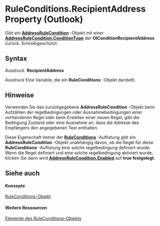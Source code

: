 
# RuleConditions.RecipientAddress Property (Outlook)

Gibt ein  **[AddressRuleCondition](8cf897ad-a8f9-67ea-c0fa-d7f4bb917bd4.md)** -Objekt mit einer **[AddressRuleCondition.ConditionType](8b531745-1a4d-d903-5c7d-465b9fd8cbf3.md)** der **OlConditionRecipientAddress** zurück. Schreibgeschützt.


## Syntax

 _Ausdruck_. **RecipientAddress**

 _Ausdruck_ Eine Variable, die ein **RuleConditions** -Objekt darstellt.


## Hinweise

Verwenden Sie das zurückgegebene  **AddressRuleCondition** -Objekt beim Aufzählen der regelbedingungen oder Ausnahmebedingungen einer vorhandenen Regel oder beim Erstellen einer neuen Regel, gibt die Bedingung Zustand oder eine Ausnahme an, dass die Adresse des Empfängers den angegebenen Text enthalten.

Diese Eigenschaft immer der  **[RuleConditions](e8e9a05a-b36b-add2-b294-8cdc5a97e119.md)** -Auflistung gibt ein **AddressRuleCondition** -Objekt unabhängig davon, ob die Regel für diese **RuleConditions** -Auflistung eine solche regelbedingung definiert wurde. Wenn die Regel definiert und eine solche regelbedingung aktiviert wurde, klicken Sie dann wird **[AddressRuleCondition.Enabled](170cd84c-4733-0801-c411-34736e2e1a06.md)** auf **true festgelegt**.


## Siehe auch


#### Konzepte


[RuleConditions-Objekt](e8e9a05a-b36b-add2-b294-8cdc5a97e119.md)
#### Weitere Ressourcen


[Elemente des RuleConditions-Objekts](http://msdn.microsoft.com/library/b2af6ebf-f9f8-8106-20a3-1725c3b78174%28Office.15%29.aspx)